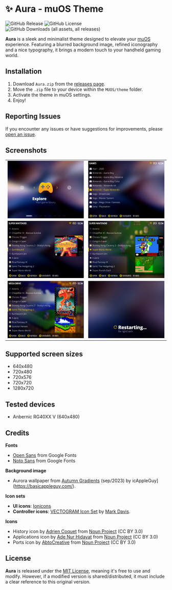 # ✨ Aura - muOS Theme

![GitHub Release](https://img.shields.io/github/v/release/nagueva/aura)
![GitHub License](https://img.shields.io/github/license/nagueva/aura)
![GitHub Downloads (all assets, all releases)](https://img.shields.io/github/downloads/nagueva/aura/total)

**Aura** is a sleek and minimalist theme designed to elevate your [muOS](https://muos.dev) experience. Featuring a blurred background image, refined iconography and a nice typography, it brings a modern touch to your handheld gaming world.

## Installation

1. Download `Aura.zip` from the [releases page](https://github.com/nagueva/aura/releases).
2. Move the `.zip` file to your device within the `MUOS/theme` folder.
4. Activate the theme in muOS settings.
5. Enjoy!

## Reporting Issues

If you encounter any issues or have suggestions for improvements, please [open an issue](https://github.com/nagueva/aura/issues).

## Screenshots

<table>
    <tr>
        <td><img src="./docs/_images/screenshot_001.png" alt="Aura - Main screen"></td>
        <td><img src="./docs/_images/screenshot_002.png" alt="Aura - Folders list"></td>
    </tr>
    <tr>
        <td><img src="./docs/_images/screenshot_003.png" alt="Aura - Games list"></td>
        <td><img src="./docs/_images/screenshot_004.png" alt="Aura - Games list"></td>
    </tr>
    <tr>
        <td><img src="./docs/_images/screenshot_005.png" alt="Aura - Games list"></td>
        <td><img src="./docs/_images/screenshot_006.png" alt="Aura - Reboot screen"></td>
    </tr>
</table>

## Supported screen sizes
- 640x480
- 720x480
- 720x576
- 720x720
- 1280x720

## Tested devices

- Anbernic RG40XX V (640x480)

## Credits

**Fonts**
- [Open Sans](https://fonts.google.com/specimen/Open+Sans) from Google Fonts
- [Noto Sans](https://fonts.google.com/specimen/Noto+Sans) from Google Fonts

**Background image**
- Aurora wallpaper from [Autumn Gradients](https://basicappleguy.com/basicappleblog/autumn-gradients) (sep/2023) by icAppleGuy](https://basicappleguy.com/).

**Icon sets**
- **UI icons**: [Ionicons](https://ionic.io/ionicons)
- **Controller icons**: [VECTOGRAM Icon Set](https://thenounproject.com/browse/collection-icon/vectogram-6394/) by [Mark Davis](http://themizarkshow.com/).

**Icons**
- History icon by [Adrien Coquet](https://www.behance.net/coquet_adrien) from [Noun Project](https://thenounproject.com/icon/ory-2496446/) (CC BY 3.0)
- Applications icon by [Ade Nur Hidayat](https://dribbble.com/adenurhidayat) from [Noun Project](https://thenounproject.com/icon/applications-3955850/) (CC BY 3.0)
- Ports icon by [AbtoCreative](https://www.behance.net/AbtoCreative) from [Noun Project](https://thenounproject.com/icon/ports-5252885/) (CC BY 3.0)

## License

**Aura** is released under the [MIT License](./LICENSE), meaning it's free to use and modify. However, if a modified version is shared/distributed, it must include a clear reference to this original version.
